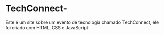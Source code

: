 # TechConnect-
Este é um site sobre um evento de tecnologia chamado TechConnect, ele foi criado com HTML, CSS e JavaScript
